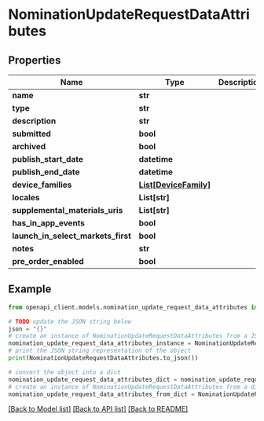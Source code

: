 # NominationUpdateRequestDataAttributes


## Properties

Name | Type | Description | Notes
------------ | ------------- | ------------- | -------------
**name** | **str** |  | [optional] 
**type** | **str** |  | [optional] 
**description** | **str** |  | [optional] 
**submitted** | **bool** |  | [optional] 
**archived** | **bool** |  | [optional] 
**publish_start_date** | **datetime** |  | [optional] 
**publish_end_date** | **datetime** |  | [optional] 
**device_families** | [**List[DeviceFamily]**](DeviceFamily.md) |  | [optional] 
**locales** | **List[str]** |  | [optional] 
**supplemental_materials_uris** | **List[str]** |  | [optional] 
**has_in_app_events** | **bool** |  | [optional] 
**launch_in_select_markets_first** | **bool** |  | [optional] 
**notes** | **str** |  | [optional] 
**pre_order_enabled** | **bool** |  | [optional] 

## Example

```python
from openapi_client.models.nomination_update_request_data_attributes import NominationUpdateRequestDataAttributes

# TODO update the JSON string below
json = "{}"
# create an instance of NominationUpdateRequestDataAttributes from a JSON string
nomination_update_request_data_attributes_instance = NominationUpdateRequestDataAttributes.from_json(json)
# print the JSON string representation of the object
print(NominationUpdateRequestDataAttributes.to_json())

# convert the object into a dict
nomination_update_request_data_attributes_dict = nomination_update_request_data_attributes_instance.to_dict()
# create an instance of NominationUpdateRequestDataAttributes from a dict
nomination_update_request_data_attributes_from_dict = NominationUpdateRequestDataAttributes.from_dict(nomination_update_request_data_attributes_dict)
```
[[Back to Model list]](../README.md#documentation-for-models) [[Back to API list]](../README.md#documentation-for-api-endpoints) [[Back to README]](../README.md)


